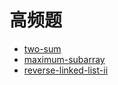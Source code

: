 # 高频题

* [two-sum](../leetcode/problems/1.two-sum_1.go)
* [maximum-subarray](../leetcode/problems/53.maximum-subarray_1.go)
* [reverse-linked-list-ii](../leetcode/problems/92.reverse-linked-list-ii_2.go)
